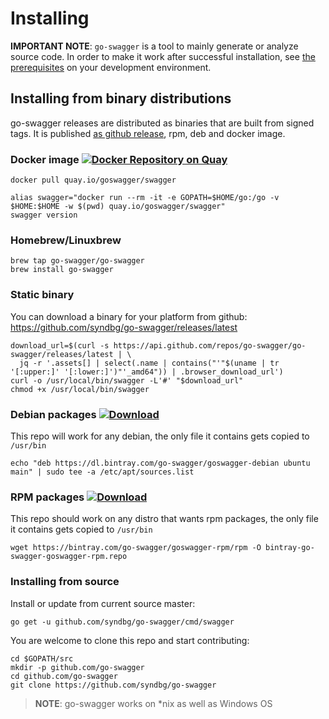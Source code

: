 # Installing

**IMPORTANT NOTE**: `go-swagger` is a tool to mainly generate or analyze source code. In order to make it work after successful
installation, see [the prerequisites](https://goswagger.io/generate/requirements.html) on your development environment.

## Installing from binary distributions

go-swagger releases are distributed as binaries that are built from signed tags. It is published [as github release](https://github.com/syndbg/go-swagger/tags),
rpm, deb and docker image.

### Docker image [![Docker Repository on Quay](https://quay.io/repository/goswagger/swagger/status "Docker Repository on Quay")](https://quay.io/repository/goswagger/swagger)

```
docker pull quay.io/goswagger/swagger

alias swagger="docker run --rm -it -e GOPATH=$HOME/go:/go -v $HOME:$HOME -w $(pwd) quay.io/goswagger/swagger"
swagger version
```

### Homebrew/Linuxbrew

```
brew tap go-swagger/go-swagger
brew install go-swagger
```

### Static binary

You can download a binary for your platform from github:
<https://github.com/syndbg/go-swagger/releases/latest>

```
download_url=$(curl -s https://api.github.com/repos/go-swagger/go-swagger/releases/latest | \
  jq -r '.assets[] | select(.name | contains("'"$(uname | tr '[:upper:]' '[:lower:]')"'_amd64")) | .browser_download_url')
curl -o /usr/local/bin/swagger -L'#' "$download_url"
chmod +x /usr/local/bin/swagger
```

### Debian packages [ ![Download](https://api.bintray.com/packages/go-swagger/goswagger-debian/swagger/images/download.svg) ](https://bintray.com/go-swagger/goswagger-debian/swagger/_latestVersion)

This repo will work for any debian, the only file it contains gets copied to `/usr/bin`

```
echo "deb https://dl.bintray.com/go-swagger/goswagger-debian ubuntu main" | sudo tee -a /etc/apt/sources.list
```

### RPM packages [ ![Download](https://api.bintray.com/packages/go-swagger/goswagger-rpm/swagger/images/download.svg) ](https://bintray.com/go-swagger/goswagger-rpm/swagger/_latestVersion)

This repo should work on any distro that wants rpm packages, the only file it contains gets copied to `/usr/bin`

```
wget https://bintray.com/go-swagger/goswagger-rpm/rpm -O bintray-go-swagger-goswagger-rpm.repo
```


### Installing from source

Install or update from current source master:

```
go get -u github.com/syndbg/go-swagger/cmd/swagger
```

You are welcome to clone this repo and start contributing:
```
cd $GOPATH/src
mkdir -p github.com/go-swagger
cd github.com/go-swagger
git clone https://github.com/syndbg/go-swagger
```

> **NOTE**: go-swagger works on *nix as well as Windows OS 
